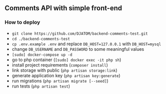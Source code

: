 ## Comments API with simple front-end
### How to deploy
* `git clone https://github.com/DJATOM/backend-comments-test.git`
* `cd ./backend-comments-test`
* `cp .env.example .env` and replace `DB_HOST=127.0.0.1` with `DB_HOST=mysql`
* change `DB_USERNAME` and `DB_PASSWORD` to some meaningful values
* `[sudo] docker-compose up -d`
* go to php container (`[sudo] docker exec -it php sh`)
* install project requirements (`composer install`)
* link storage with public (`php artisan storage:link`)
* generate application key (`php artisan key:generate`)
* run migrations (`php artisan migrate [--seed]`)
* run tests (`php artisan test`)
